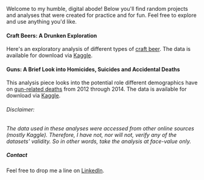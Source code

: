 
Welcome to my humble, digital abode! Below you'll find random projects and analyses that were created for practice and for fun.  Feel free to explore and use anything you'd like.


#### Craft Beers: A Drunken Exploration

Here's an exploratory analysis of different types of [craft beer](Beer_Analysis.html).  The data is available for download via [Kaggle](https://www.kaggle.com/nickhould/craft-cans).

#### Guns: A Brief Look into Homicides, Suicides and Accidental Deaths

This analysis piece looks into the potential role different demographics have on [gun-related deaths](gun_analysis.html) from 2012 through 2014. The data is available for download via [Kaggle](https://www.kaggle.com/hakabuk/gun-deaths-in-the-us).


###### Disclaimer:
_The data used in these analyses were accessed from other online sources (mostly Kaggle). Therefore, I have not, nor will not, verify any of the datasets' validity. So in other words, take the analysis at face-value only._

##### Contact

Feel free to drop me a line on [LinkedIn](https://www.linkedin.com/in/william-raikes-81508448).

